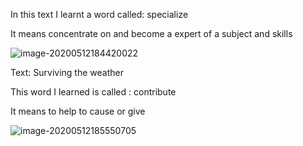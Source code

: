 In this text I learnt a word called: specialize



It means concentrate on and become a expert of a subject and skills

![image-20200512184420022](E:\github\ninagu2010.github.io\images\image-20200512184420022.png) 



Text: Surviving the weather



This word I learned is called : contribute 

It means to help to cause or give

![image-20200512185550705](E:\github\ninagu2010.github.io\images\image-20200512185550705.png)